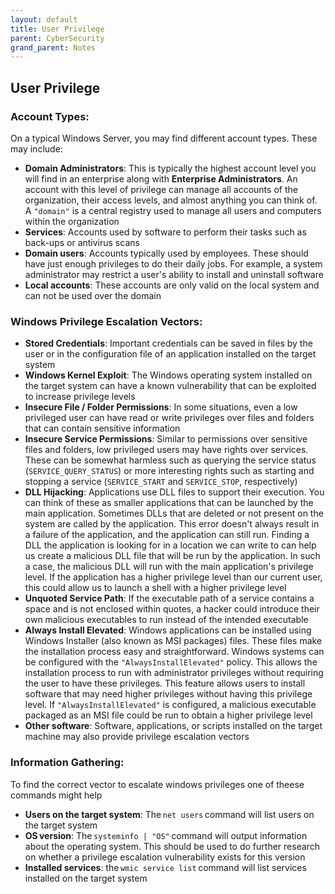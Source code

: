 ```yaml
---
layout: default
title: User Privilege
parent: CyberSecurity
grand_parent: Notes
---
```


## User Privilege

### Account Types:

On a typical Windows Server, you may find different account types. These may include:

- **Domain Administrators**: This is typically the highest account level you will find in an enterprise along with **Enterprise Administrators**. An account with this level of privilege can manage all accounts of the organization, their access levels, and almost anything you can think of. A `"domain"` is a central registry used to manage all users and computers within the organization
- **Services**: Accounts used by software to perform their tasks such as back-ups or antivirus scans
- **Domain users**: Accounts typically used by employees. These should have just enough privileges to do their daily jobs. For example, a system administrator may restrict a user's ability to install and uninstall software
- **Local accounts**: These accounts are only valid on the local system and can not be used over the domain

### Windows Privilege Escalation Vectors:

- **Stored Credentials**: Important credentials can be saved in files by the user or in the configuration file of an application installed on the target system
- **Windows Kernel Exploit**: The Windows operating system installed on the target system can have a known vulnerability that can be exploited to increase privilege levels
- **Insecure File / Folder Permissions**: In some situations, even a low privileged user can have read or write privileges over files and folders that can contain sensitive information
- **Insecure Service Permissions**: Similar to permissions over sensitive files and folders, low privileged users may have rights over services. These can be somewhat harmless such as querying the service status (`SERVICE_QUERY_STATUS`) or more interesting rights such as starting and stopping a service (`SERVICE_START` and `SERVICE_STOP`, respectively)
- **DLL Hijacking**: Applications use DLL files to support their execution. You can think of these as smaller applications that can be launched by the main application. Sometimes DLLs that are deleted or not present on the system are called by the application. This error doesn't always result in a failure of the application, and the application can still run. Finding a DLL the application is looking for in a location we can write to can help us create a malicious DLL file that will be run by the application. In such a case, the malicious DLL will run with the main application's privilege level. If the application has a higher privilege level than our current user, this could allow us to launch a shell with a higher privilege level
- **Unquoted Service Path**: If the executable path of a service contains a space and is not enclosed within quotes, a hacker could introduce their own malicious executables to run instead of the intended executable
- **Always Install Elevated**: Windows applications can be installed using Windows Installer (also known as MSI packages) files. These files make the installation process easy and straightforward. Windows systems can be configured with the `"AlwaysInstallElevated"` policy. This allows the installation process to run with administrator privileges without requiring the user to have these privileges. This feature allows users to install software that may need higher privileges without having this privilege level. If `"AlwaysInstallElevated"` is configured, a malicious executable packaged as an MSI file could be run to obtain a higher privilege level 
- **Other software**: Software, applications, or scripts installed on the target machine may also provide privilege escalation vectors 

### Information Gathering: 

To find the correct vector to escalate windows privileges one of theese commands might help

- **Users on the target system**: The `net users` command will list users on the target system
- **OS version**: The `systeminfo | "OS"` command will output information about the operating system. This should be used to do further research on whether a privilege escalation vulnerability exists for this version
- **Installed services**: the `wmic service list` command will list services installed on the target system
